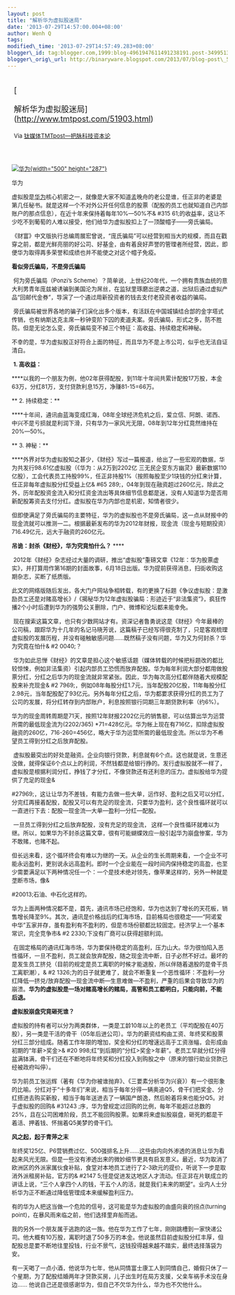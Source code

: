 ```yaml
--- 
layout: post 
title: "解析华为虚拟股迷局" 
date: '2013-07-29T14:57:00.004+08:00' 
author: Wenh Q
tags:
modified\_time: '2013-07-29T14:57:49.283+08:00' 
blogger\_id: tag:blogger.com,1999:blog-4961947611491238191.post-3499513369246959014
blogger\_orig\_url: http://binaryware.blogspot.com/2013/07/blog-post\_5990.html
---
```

<div style="margin: 10px; padding: 5px;">

<div style="font-size: 18px;">

[

解析华为虚拟股迷局](http://www.tmtpost.com/51903.html)

</div>

<div style="font-size: 13px;">

Via [钛媒体TMTpost—把脉科技资本论](http://www.tmtpost.com/)

</div>

</div>

<div style="font-size: 13px; padding: 15px 0 10px 10px;">

<div style="width: 510px;">

[![华为](http://www.tmtpost.com/wp-content/uploads/2013/05/0936011.jpg "华为"){width="500"
height="287"}](http://www.tmtpost.com/wp-content/uploads/2013/05/0936011.jpg)

华为

</div>

<div align="center" style="text-align: left;">

虚拟股是[华为](http://www.tmtpost.com/tag/huawei "查看 华为 中的全部文章")核心机密之一，就像是大家不知道孟晚舟的老公是谁，任正非的老婆是第几任秘书。就是这样一个不对外公开任何信息的股票（配股的员工也就知道自己内部账户的那点信息），在近十年来保持着每年10%—50%不&
#315
61;的收益率，这让不少吃不到葡萄的人难以接受，他们给华为虚拟股扣上了一顶酸帽子——旁氏骗局。

</div>

<div style="text-align: left;">

《财富》中文版执行总编周展宏曾说，“庞氏骗局”可以经营到相当大的规模，而且在戳穿之前，都是光鲜亮丽的好公司、好基金，由有着良好声誉的管理者所经营，因此，即便华为取得再多荣誉和成绩也并不能使之对这个帽子免疫。

</div>

<div style="text-align: left;">

**看似旁氏骗局，不是旁氏骗局**

</div>

<div style="text-align: left;">

 何为旁氏骗局（Ponzi’s
Scheme）？简单说，上世纪20年代，一个拥有贵族血统的意大利男青年庞兹被诱骗到美国沦为屌丝，在监狱里琢磨出逆袭之道，出狱后通过虚拟产品“回邮代金券”，导演了一个通过用新投资者的钱去支付老投资者收益的骗局。

</div>

<div style="text-align: left;">

 旁氏骗局被世界各地的骗子们演化出多个版本，有活跃在中国城镇结合部的金字塔式传销，也有纳斯达克主席一秒钟变阶下囚的麦道夫案。旁氏骗局，形式之多，防不胜防。但是无论怎么变，旁氏骗局变不掉三个特征：高收益、持续稳定和神秘。

</div>

<div style="text-align: left;">

不幸的是，华为虚拟股正好符合上面的特征，而且华为不是上市公司，似乎也无法自证清白。

</div>

<div style="text-align: left;">

 **1. 高收益：**

</div>

<div style="text-align: left;">

****以我的一个朋友为例，他02年获得配股，到11年十年间共累计配股17万股，本金63万，分红81万，支付贷款利息15万，净赚81-15=66万。

</div>

<div style="text-align: left;">

** 2. 持续稳定：**

</div>

<div style="text-align: left;">

****十年间，通讯由蓝海变成红海，08年全球经济危机之后，爱立信、阿朗、诺西、中兴不是亏损就是利润下滑，只有华为一家风光无限，08年到12年分红竟然维持在20%—50%。

</div>

<div style="text-align: left;">

** 3. 神秘：**

</div>

<div style="text-align: left;">

****外界对华为虚拟股知之甚少，《财经》写过一篇报道，给出了一些宏观的数据，华为共发行98.61亿虚拟股（《华为：从2万到2202亿
三无民企变东方幽灵》最新数据110亿股），工会代表员工持股99%，任正非持股1%（按照每股至少1块钱的分红来计算，任正非每年虚拟股分红受益上亿&
#65
289;，04年到现在融资超过260亿元，除此之外，历年配股资金流入和分红资金流出等具体细节信息都是迷，没有人知道华为是否用新配股筹资去支付分红。虚拟股在华为内部也是机密，知情者很少。

</div>

<div style="text-align: left;">

但即使满足了旁氏骗局的主要特征，华为的虚拟股也不是旁氏骗局，这一点从财报中的现金流就可以推测一二。根据最新发布的华为2012年财报，现金流（现金与短期投资）716.49亿元，远大于融资的260亿元。

</div>

<div style="text-align: left;">

**吊诡：封杀《财经》，华为究竟怕什么？** ****

</div>

<div style="text-align: left;">

 2012年《财经》杂志经过大量的调研，推出“虚拟股”重磅文章《12年：华为股票虚实》，并打算用作第16期的封面故事，6月18日出版。华为提前获得消息，扫街收购这期杂志，买断了纸质版。

</div>

<div style="text-align: left;">

此文的网络版随后发出，各大门户网站争相转载，有的更换了标题《争议虚拟股：是激励员工还是对赌高增长》/《揭秘华为12年虚拟股骗局：形迹近于“非法集资”》，疯狂传播2个小时后遭到华为的强势公关删除，门户、微博和论坛都未能幸免。

</div>

<div style="text-align: left;">

 现在搜索这篇文章，也只有少数网站才有。资深记者鲁勇说这是《财经》今年最棒的公司稿，跟踪华为十几年的名记马晓芳说，这篇稿子已经写得很克制了，只是客观梳理虚拟股的发展历程，并没有碰触敏感问题……既然稿子没有问题，华为又为何封杀？华为究竟在怕什&
#2
0040;？

</div>

<div style="text-align: left;">

 华为如此忌惮《财经》的文章是担心这个敏感话题（媒体转载的时候把标题改的都比较惊悚，例如非法集资）引起内部员工恐慌而放弃配股。华为每年利润大部分都用做股票分红，分红之后华为的现金流就非常紧张。因此，华为每次高分红都伴随着大规模配股来补充现金&
#2
7969;，例如08年每股分红1.7元，当年配股20亿股，11年每股分红2.98元，当年配股配了93亿元。另外每年分红之后，华为都要求获得分红的员工为了公司的发展，将分红转存到内部账户，利息按照银行同期三年期贷款利率（约6%）。

</div>

<div style="text-align: left;">

华为的现金周转周期是71天，按照12年财报2202亿元的销售额，可以估算出华为运营所需的最低现金流为(2202/365)
*71=428亿元。华为帐上现在有716亿，扣除虚拟股融资的260亿，716-260=456亿，略大于华为运营所需的最低现金流。所以华为不希望员工得到分红之后放弃配股。

</div>

<div style="text-align: left;">

 虚拟股最突出的好处是融资。企业向银行贷款，利息就有6个点。这也就是说，生意还没做，就得保证6个点以上的利润，不然钱都是给银行挣的。发行虚拟股就不一样了，虚拟股是根据利润分红，挣钱了才分红，不像贷款还有还利息的压力。虚拟股给华为提供了充足的现金&

#27969;，这让让华为不差钱，有能力去做一些大单，运作好、盈利之后又可以分红，分完红再接着配股，配股又可以有充足的现金流，只要华为盈利，这个良性循环就可以一直进行下去：配股—现金流—大单—盈利—分红—配股。

</div>

<div style="text-align: left;">

 一旦员工得到分红之后放弃配股，没有充足的现金流，
这样一个良性循环就难以为继。所以，如果华为不封杀这篇文章，很有可能蝴蝶效应一般引起华为崩盘惨案，华为不敢赌，也赌不起。

</div>

<div style="text-align: left;">

但长远来看，这个循环终会有难以为继的一天。从企业的生长周期来看，一个企业不可能永远盈利，更别说永远高盈利。即时一个企业能在一段时间内保持稳定的高盈，也至少需要满足以下两种情况任一个：一个是技术绝对领先，像苹果这样的，另外一种就是垄断市场，像&

#20013;石油、中石化这样的。

</div>

<div style="text-align: left;">

华为上面两种情况都不是，首先，通讯市场已经饱和，华为也达到了增长的天花板，销售增长降至9%。其次，通讯是价格战后的红海市场，目前格局也很稳定——“阿诺爱中华”五家并存，虽有盈利有不盈利的，但是市场份额都比较固定。经济学上一个基本常识，完全竞争市&
#2
2330;下没有厂商可以获得超额利润。

</div>

<div style="text-align: left;">

 在固定格局的通讯红海市场，华为要保持稳定的高盈利，压力山大。华为很怕陷入恶性循环，一旦不盈利，员工就会放弃配股，随之现金流中断，日子必然不好过。最坏的是发生员工挤兑（目前的规定是员工离职的时候才能退股，所以伴随着退股的是骨干员工离职潮），&
#2
1326;为的日子就更难了，就会不断重复一个恶性循环：不盈利—分红降低—挤兑/放弃配股—现金流中断—生意难做—不盈利，严重的后果会导致华为的崩溃。**华为的虚拟股是一场对赌高增长的赌局，高管和员工都明白，只能向前，不能后退。**

</div>

<div style="text-align: left;">

**虚拟股崩盘究竟砸死谁？**

</div>

<div style="text-align: left;">

虚拟股的持有者可以分为两类群体，一类是工龄10年以上的老员工（平均配股在40万股），另一类是干活的骨干（05年后进公司）。华为的薪资结构由工资、年终奖和股票分红三部分组成。随着工作年限的增加，奖金和分红的增速远高于工资涨幅，会形成由初期的“年薪&gt;奖金&gt;&
#20
998;红”到后期的“分红&gt;奖金&gt;年薪”。老员工早就分红分得盆满钵满，骨干们还在不断地将年终奖和分红投入到购股之中（原来的银行助业贷款已经被政府叫停）。

</div>

<div style="text-align: left;">

华为前员工张运辉（著有《华为你被谁抛弃》、《三要素分析华为兴衰》）有一个很形象的比喻。分红对于“十多年们”来说，相当于每年分得一辆奥迪Q5，骨干们把奖金、分红搭进去购买新股，相当于每年送进去了一辆国产朗逸，然后盼着将来也能分Q5。对于虚拟股的回购&
#31243
;序，华为曾规定过回购的比例，每年不能超过总数的25%，且在公司困难阶段，员工不能回购股票。如果将来虚拟股崩盘，砸死的都是干着活、押着钱、怀揣着Q5美梦的骨干们。

</div>

<div style="text-align: left;">

**风之起，起于青萍之末**

</div>

<div style="text-align: left;">

年终奖125亿、P6营销费过亿、500强排名上升……这些由内向外渗透的消息让华为看起来风光无限。但是一些没有渗透出来的微妙细节更具有启发意义。最近，华为取消了欧洲区的外派家属伙食补贴，食堂对本地员工进行了2-3欧元的提价，听说下一步是取消外派租房补贴，官方的&
#2147
5;径是促进发达地区人才流动。任正非在片联成立的讲话上说，“三个人拿四个人的钱，干五个人的活，就是我们未来的期望”。业内人士分析华为正不断通过降低管理成本来缓解盈利压力。

</div>

<div style="text-align: left;">

有的华为人把这当做一个危险的信号，这可能是华为虚拟股的由盛向衰的拐点(turning
point)，在暴风雨来临之前，他们选择里弃船而逃。

</div>

<div style="text-align: left;">

我的另外一个朋友属于逃跑的这一族。他在华为工作了七年，刚刚跳槽到一家快递公司。他大概有10万股，离职时退了50多万的本金。他说虽然目前虚拟股分红丰厚，但配股总是要不断地往里投钱，行业不景气，这钱投得越来越不踏实，最终选择落袋为安。

</div>

<div style="text-align: left;">

有一天喝了一点小酒，他说华为七年，他从同情富士康工人到同情自己，婚假只休了一个星期，为了配股结婚两年才贷款买房，儿子出生时在局方支援，父亲车祸手术没在身边……
他说自己还是很感谢华为，但自己不欠华为什么，华为也不欠他什么。

</div>

</div>
